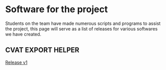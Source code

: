# Software for the project

Students on the team have made numerous scripts and programs to assist the project, this page will serve as a list of releases for various softwares we have created.

## CVAT EXPORT HELPER
[Release v1](../dist/CVAT-Export-Helper-v1.zip)